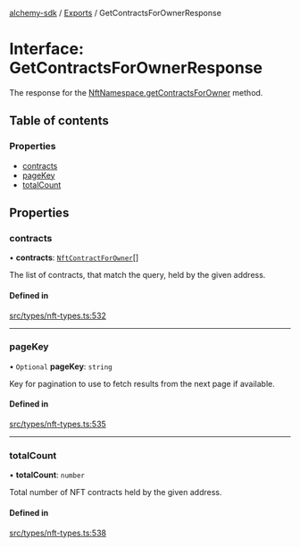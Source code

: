 [alchemy-sdk](../README.md) / [Exports](../modules.md) / GetContractsForOwnerResponse

# Interface: GetContractsForOwnerResponse

The response for the [NftNamespace.getContractsForOwner](../classes/NftNamespace.md#getcontractsforowner) method.

## Table of contents

### Properties

- [contracts](GetContractsForOwnerResponse.md#contracts)
- [pageKey](GetContractsForOwnerResponse.md#pagekey)
- [totalCount](GetContractsForOwnerResponse.md#totalcount)

## Properties

### contracts

• **contracts**: [`NftContractForOwner`](NftContractForOwner.md)[]

The list of contracts, that match the query, held by the given address.

#### Defined in

[src/types/nft-types.ts:532](https://github.com/alchemyplatform/alchemy-sdk-js/blob/fb68bb4a/src/types/nft-types.ts#L532)

___

### pageKey

• `Optional` **pageKey**: `string`

Key for pagination to use to fetch results from the next page if available.

#### Defined in

[src/types/nft-types.ts:535](https://github.com/alchemyplatform/alchemy-sdk-js/blob/fb68bb4a/src/types/nft-types.ts#L535)

___

### totalCount

• **totalCount**: `number`

Total number of NFT contracts held by the given address.

#### Defined in

[src/types/nft-types.ts:538](https://github.com/alchemyplatform/alchemy-sdk-js/blob/fb68bb4a/src/types/nft-types.ts#L538)
